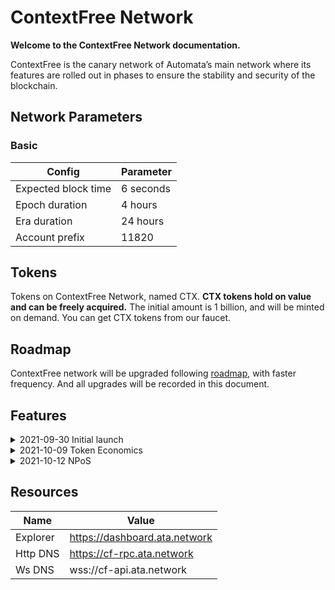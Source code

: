 # ContextFree Network

**Welcome to the ContextFree Network documentation.**

ContextFree is the canary network of Automata’s main network where its features are rolled out in phases to ensure the stability and security of the blockchain.

## Network Parameters
### Basic
| Config | Parameter |
|--|--|
| Expected block time| 6 seconds |
| Epoch duration | 4 hours |
| Era duration | 24 hours |
| Account prefix | 11820 |

## Tokens
Tokens on ContextFree Network, named CTX. **CTX tokens hold on value and can be freely acquired.** The initial amount is 1 billion, and will be minted on demand. You can get CTX tokens from our faucet.

## Roadmap
ContextFree network will be upgraded following [roadmap](https://www.ata.network/roadmap), with faster frequency. And all upgrades will be recorded in this document.

## Features
<details><summary>2021-09-30 Initial launch</summary>
The ContextFree network was launched at Sep 30, 2021, which is in POA stage. All nodes are hold by Automata team and most of the functionalities are disabled.
</details>
<details><summary>2021-10-09 Token Economics</summary>
The Transfer, Staking, Token Bridge related features has been enabled at Oct 09, 2021.
</details>
<details><summary>2021-10-12 NPoS</summary>
The NPoS related features has been enabled at Oct 12, 2021, the network is in NPoS stage. Public validator joining has been enabled.
</details>

## Resources
| Name | Value |
| -- | -- |
| Explorer | https://dashboard.ata.network |
| Http DNS | https://cf-rpc.ata.network |
| Ws DNS | wss://cf-api.ata.network |